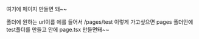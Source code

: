 여기에 페이지 만들면 돼~~ 

폴더에 원하는 url이름 에를 들어서 /pages/test 이렇게 가고싶으면
pages 폴더안에 test폴더를 만들고 안에 page.tsx 만들면돼~~ 